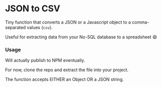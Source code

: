 # JSON to CSV

Tiny function that converts a JSON or a Javascript object to a comma-separated values (`csv`).

Useful for extracting data from your No-SQL database to a spreadsheet :smile:


### Usage

Will actually publish to NPM eventually.

For now, clone the repo and extract the file into your project.

The function accepts EITHER an Object OR a JSON string.
